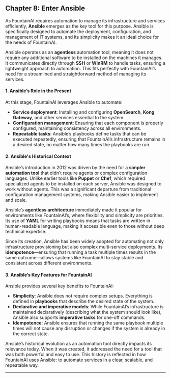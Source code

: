 ## Chapter 8: Enter Ansible

As FountainAI requires automation to manage its infrastructure and services efficiently, **Ansible** emerges as the key tool for this purpose. Ansible is specifically designed to automate the deployment, configuration, and management of IT systems, and its simplicity makes it an ideal choice for the needs of FountainAI.

Ansible operates as an **agentless** automation tool, meaning it does not require any additional software to be installed on the machines it manages. It communicates directly through **SSH** or **WinRM** to handle tasks, ensuring a lightweight approach to automation. This fits perfectly with FountainAI’s need for a streamlined and straightforward method of managing its services.

#### 1. **Ansible’s Role in the Present**

At this stage, FountainAI leverages Ansible to automate:
- **Service deployment**: Installing and configuring **OpenSearch**, **Kong Gateway**, and other services essential to the system.
- **Configuration management**: Ensuring that each component is properly configured, maintaining consistency across all environments.
- **Repeatable tasks**: Ansible’s playbooks define tasks that can be executed repeatedly, ensuring that FountainAI’s infrastructure remains in a desired state, no matter how many times the playbooks are run.

#### 2. **Ansible's Historical Context**

Ansible’s introduction in 2012 was driven by the need for a **simpler automation tool** that didn’t require agents or complex configuration languages. Unlike earlier tools like **Puppet** or **Chef**, which required specialized agents to be installed on each server, Ansible was designed to work without agents. This was a significant departure from traditional configuration management systems, making Ansible easier to implement and scale.

Ansible’s **agentless architecture** immediately made it popular for environments like FountainAI’s, where flexibility and simplicity are priorities. Its use of **YAML** for writing playbooks means that tasks are written in human-readable language, making it accessible even to those without deep technical expertise.

Since its creation, Ansible has been widely adopted for automating not only infrastructure provisioning but also complex multi-service deployments. Its **idempotence**—ensuring that running a task multiple times results in the same outcome—allows systems like FountainAI to stay stable and consistent across different environments.

#### 3. **Ansible’s Key Features for FountainAI**

Ansible provides several key benefits to FountainAI:

- **Simplicity**: Ansible does not require complex setups. Everything is defined in **playbooks** that describe the desired state of the system.
- **Declarative and imperative models**: While FountainAI’s infrastructure is maintained declaratively (describing what the system should look like), Ansible also supports **imperative tasks** for one-off commands.
- **Idempotence**: Ansible ensures that running the same playbook multiple times will not cause any disruption or changes if the system is already in the correct state.

Ansible’s historical evolution as an automation tool directly impacts its relevance today. When it was created, it addressed the need for a tool that was both powerful and easy to use. This history is reflected in how FountainAI uses Ansible: to automate services in a clear, scalable, and repeatable way.

---

